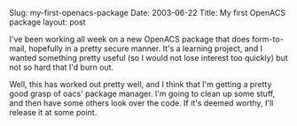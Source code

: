 Slug: my-first-openacs-package
Date: 2003-06-22
Title: My first OpenACS package
layout: post

I&#39;ve been working all week on a new OpenACS package that does form-to-mail, hopefully in a pretty secure manner. It&#39;s a learning project, and I wanted something pretty useful (so I would not lose interest too quickly) but not so hard that I&#39;d burn out.

Well, this has worked out pretty well, and I think that I&#39;m getting a pretty good grasp of oacs&#39; package manager. I&#39;m going to clean up some stuff, and then have some others look over the code. If it&#39;s deemed worthy, I&#39;ll release it at some point.
